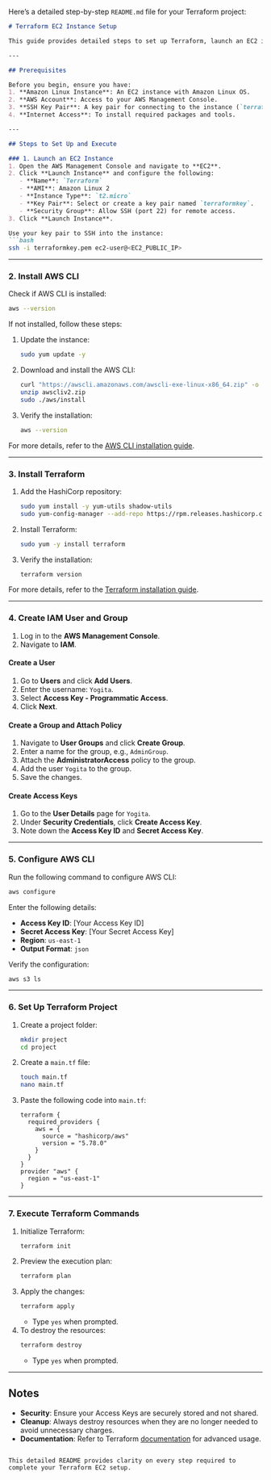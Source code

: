 Here’s a detailed step-by-step `README.md` file for your Terraform project:

```markdown
# Terraform EC2 Instance Setup

This guide provides detailed steps to set up Terraform, launch an EC2 instance, and configure AWS CLI for managing infrastructure. 

---

## Prerequisites

Before you begin, ensure you have:
1. **Amazon Linux Instance**: An EC2 instance with Amazon Linux OS.
2. **AWS Account**: Access to your AWS Management Console.
3. **SSH Key Pair**: A key pair for connecting to the instance (`terraformkey`).
4. **Internet Access**: To install required packages and tools.

---

## Steps to Set Up and Execute

### 1. Launch an EC2 Instance
1. Open the AWS Management Console and navigate to **EC2**.
2. Click **Launch Instance** and configure the following:
   - **Name**: `Terraform`
   - **AMI**: Amazon Linux 2
   - **Instance Type**: `t2.micro`
   - **Key Pair**: Select or create a key pair named `terraformkey`.
   - **Security Group**: Allow SSH (port 22) for remote access.
3. Click **Launch Instance**.

Use your key pair to SSH into the instance:
```bash
ssh -i terraformkey.pem ec2-user@<EC2_PUBLIC_IP>
```

---

### 2. Install AWS CLI
Check if AWS CLI is installed:
```bash
aws --version
```
If not installed, follow these steps:
1. Update the instance:
   ```bash
   sudo yum update -y
   ```
2. Download and install the AWS CLI:
   ```bash
   curl "https://awscli.amazonaws.com/awscli-exe-linux-x86_64.zip" -o "awscliv2.zip"
   unzip awscliv2.zip
   sudo ./aws/install
   ```
3. Verify the installation:
   ```bash
   aws --version
   ```

For more details, refer to the [AWS CLI installation guide](https://docs.aws.amazon.com/cli/latest/userguide/getting-started-install.html#cliv2-linux-install).

---

### 3. Install Terraform
1. Add the HashiCorp repository:
   ```bash
   sudo yum install -y yum-utils shadow-utils
   sudo yum-config-manager --add-repo https://rpm.releases.hashicorp.com/AmazonLinux/hashicorp.repo
   ```
2. Install Terraform:
   ```bash
   sudo yum -y install terraform
   ```
3. Verify the installation:
   ```bash
   terraform version
   ```

For more details, refer to the [Terraform installation guide](https://developer.hashicorp.com/terraform/install).

---

### 4. Create IAM User and Group
1. Log in to the **AWS Management Console**.
2. Navigate to **IAM**.

#### Create a User
1. Go to **Users** and click **Add Users**.
2. Enter the username: `Yogita`.
3. Select **Access Key - Programmatic Access**.
4. Click **Next**.

#### Create a Group and Attach Policy
1. Navigate to **User Groups** and click **Create Group**.
2. Enter a name for the group, e.g., `AdminGroup`.
3. Attach the **AdministratorAccess** policy to the group.
4. Add the user `Yogita` to the group.
5. Save the changes.

#### Create Access Keys
1. Go to the **User Details** page for `Yogita`.
2. Under **Security Credentials**, click **Create Access Key**.
3. Note down the **Access Key ID** and **Secret Access Key**.

---

### 5. Configure AWS CLI
Run the following command to configure AWS CLI:
```bash
aws configure
```
Enter the following details:
- **Access Key ID**: [Your Access Key ID]
- **Secret Access Key**: [Your Secret Access Key]
- **Region**: `us-east-1`
- **Output Format**: `json`

Verify the configuration:
```bash
aws s3 ls
```

---

### 6. Set Up Terraform Project
1. Create a project folder:
   ```bash
   mkdir project
   cd project
   ```
2. Create a `main.tf` file:
   ```bash
   touch main.tf
   nano main.tf
   ```
3. Paste the following code into `main.tf`:
   ```hcl
   terraform {
     required_providers {
       aws = {
         source = "hashicorp/aws"
         version = "5.78.0"
       }
     }
   }
   provider "aws" {
     region = "us-east-1"
   }
   ```

---

### 7. Execute Terraform Commands
1. Initialize Terraform:
   ```bash
   terraform init
   ```
2. Preview the execution plan:
   ```bash
   terraform plan
   ```
3. Apply the changes:
   ```bash
   terraform apply
   ```
   - Type `yes` when prompted.
4. To destroy the resources:
   ```bash
   terraform destroy
   ```
   - Type `yes` when prompted.

---

## Notes
- **Security**: Ensure your Access Keys are securely stored and not shared.
- **Cleanup**: Always destroy resources when they are no longer needed to avoid unnecessary charges.
- **Documentation**: Refer to Terraform [documentation](https://developer.hashicorp.com/terraform/docs) for advanced usage.
``` 

This detailed README provides clarity on every step required to complete your Terraform EC2 setup.
